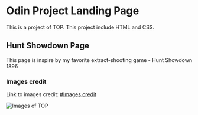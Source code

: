# Odin Project Landing Page

This is a project of TOP. This project include HTML and CSS.

## Hunt Showdown Page

This page is inspire by my favorite extract-shooting game - Hunt Showdown 1896

### Images credit

Link to images credit: [#Images credit](https://www.huntshowdown.com/media/images)

![Images of TOP](https://www.skillfinder.com.au/media/wysiwyg/the-odin-project-logo-skill-finder-partners-page.png)
